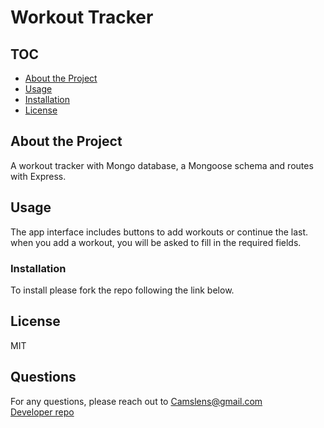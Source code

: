 # Workout Tracker
 ## TOC
- [About the Project](#About-the-Project)
- [Usage](#Usage)
- [Installation](#Installation)
- [License](#License) 
## About the Project  
A workout tracker with Mongo database, a Mongoose schema and routes with Express.
## Usage  
The app interface includes buttons to add workouts or continue the last. when you add a workout, you will be asked to fill in the required fields. 
### Installation  
To install please fork the repo following the link below.  
## License
MIT
## Questions
For any questions, please reach out to <Camslens@gmail.com>  
[Developer repo](http://github.com/Chickey49)